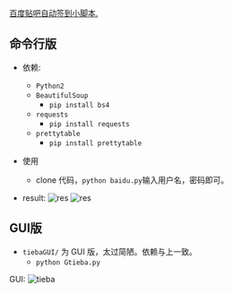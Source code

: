 [百度贴吧自动签到小脚本.](https://xiahei.github.io/2016/06/18/baidu-tieba/)

## 命令行版
- 依赖:
    - `Python2`
    - `BeautifulSoup`
        - `pip install bs4`
    - `requests`
        - `pip install requests`
    - `prettytable`
        - `pip install prettytable`

- 使用
    - clone 代码，`python baidu.py`输入用户名，密码即可。

- result:
![res](http://ww4.sinaimg.cn/large/005NaGmtjw1f4yn4wrnxqj30yl08zaef.jpg)
![res](http://ww2.sinaimg.cn/large/005NaGmtjw1f4yn4j1um9j30p007h0w5.jpg)

## GUI版
- `tiebaGUI/` 为 GUI 版，太过简陋。依赖与上一致。
    - `python Gtieba.py`

GUI:
![tieba](http://ww3.sinaimg.cn/large/005NaGmtjw1f4ymy4xytbj30cn0k8tf1.jpg)
